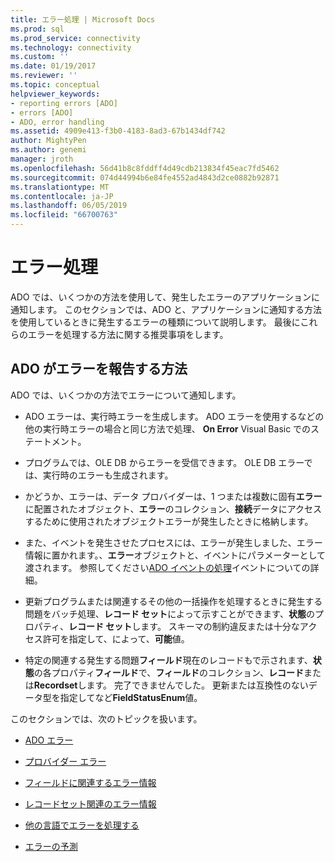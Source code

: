 ```yaml
---
title: エラー処理 | Microsoft Docs
ms.prod: sql
ms.prod_service: connectivity
ms.technology: connectivity
ms.custom: ''
ms.date: 01/19/2017
ms.reviewer: ''
ms.topic: conceptual
helpviewer_keywords:
- reporting errors [ADO]
- errors [ADO]
- ADO, error handling
ms.assetid: 4909e413-f3b0-4183-8ad3-67b1434df742
author: MightyPen
ms.author: genemi
manager: jroth
ms.openlocfilehash: 56d41b8c8fddff4d49cdb213834f45eac7fd5462
ms.sourcegitcommit: 074d44994b6e84fe4552ad4843d2ce0882b92871
ms.translationtype: MT
ms.contentlocale: ja-JP
ms.lasthandoff: 06/05/2019
ms.locfileid: "66700763"
---
```

# <a name="error-handling"></a>エラー処理
ADO では、いくつかの方法を使用して、発生したエラーのアプリケーションに通知します。 このセクションでは、ADO と、アプリケーションに通知する方法を使用しているときに発生するエラーの種類について説明します。 最後にこれらのエラーを処理する方法に関する推奨事項をします。  
  
## <a name="how-does-ado-report-errors"></a>ADO がエラーを報告する方法  
 ADO では、いくつかの方法でエラーについて通知します。  
  
-   ADO エラーは、実行時エラーを生成します。 ADO エラーを使用するなどの他の実行時エラーの場合と同じ方法で処理、 **On Error** Visual Basic でのステートメント。  
  
-   プログラムでは、OLE DB からエラーを受信できます。 OLE DB エラーでは、実行時のエラーも生成されます。  
  
-   かどうか、エラーは、データ プロバイダーは、1 つまたは複数に固有**エラー**に配置されたオブジェクト、**エラー**のコレクション、**接続**データにアクセスするために使用されたオブジェクトエラーが発生したときに格納します。  
  
-   また、イベントを発生させたプロセスには、エラーが発生しました、エラー情報に置かれます。、**エラー**オブジェクトと、イベントにパラメーターとして渡されます。 参照してください[ADO イベントの処理](../../../ado/guide/data/handling-ado-events.md)イベントについての詳細。  
  
-   更新プログラムまたは関連するその他の一括操作を処理するときに発生する問題をバッチ処理、**レコード セット**によって示すことができます、**状態**のプロパティ、**レコード セット**します。 スキーマの制約違反または十分なアクセス許可を指定して、によって、**可能**値。  
  
-   特定の関連する発生する問題**フィールド**現在のレコードもで示されます、**状態**の各プロパティ**フィールド**で、**フィールド**のコレクション、**レコード**または**Recordset**します。 完了できませんでした。 更新または互換性のないデータ型を指定してなど**FieldStatusEnum**値。  
  
 このセクションでは、次のトピックを扱います。  
  
-   [ADO エラー](../../../ado/guide/data/ado-errors.md)  
  
-   [プロバイダー エラー](../../../ado/guide/data/provider-errors.md)  
  
-   [フィールドに関連するエラー情報](../../../ado/guide/data/field-related-error-information.md)  
  
-   [レコードセット関連のエラー情報](../../../ado/guide/data/recordset-related-error-information.md)  
  
-   [他の言語でエラーを処理する](../../../ado/guide/data/handling-errors-in-other-languages.md)  
  
-   [エラーの予測](../../../ado/guide/data/anticipating-errors.md)
